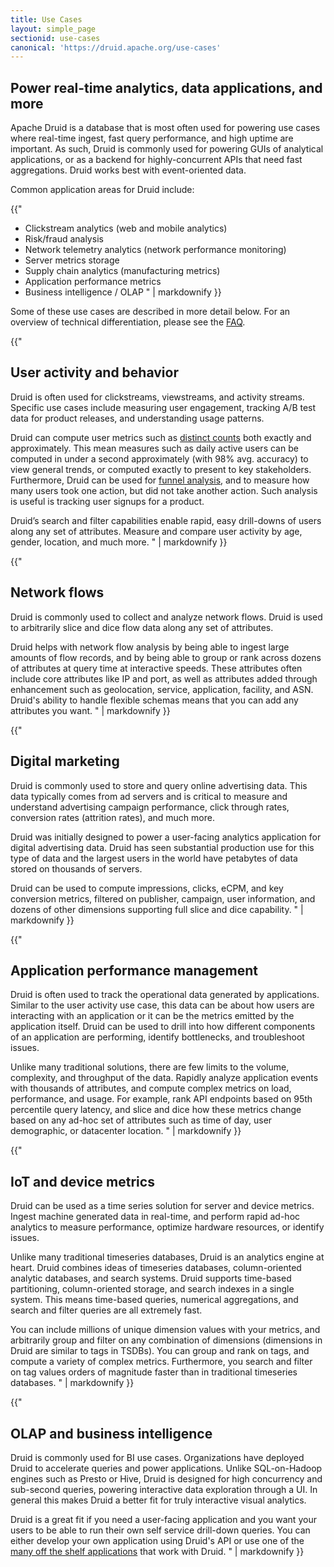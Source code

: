 ```yaml
---
title: Use Cases
layout: simple_page
sectionid: use-cases
canonical: 'https://druid.apache.org/use-cases'
---
```


## Power real-time analytics, data applications, and more

Apache Druid is a database that is most often used for powering use cases where real-time ingest, fast query performance, and high uptime are important. As such, Druid is commonly used for powering GUIs of analytical applications, or as a backend for highly-concurrent APIs that need fast aggregations. Druid works best with event-oriented data.

Common application areas for Druid include:

<div class="fancy-list">

{{"
* Clickstream analytics (web and mobile analytics)
* Risk/fraud analysis
* Network telemetry analytics (network performance monitoring)
* Server metrics storage
* Supply chain analytics (manufacturing metrics)
* Application performance metrics
* Business intelligence / OLAP
" | markdownify }}

</div>

Some of these use cases are described in more detail below. For an overview of technical differentiation, please see the [FAQ](/faq).

<div class="zigzag-features">
<div class="zigzag-feature">
<span class="fa fa-users fa"></span>

{{"
## User activity and behavior

Druid is often used for clickstreams, viewstreams, and activity streams.
Specific use cases include measuring user engagement, tracking A/B test data for product releases, and understanding usage patterns.

Druid can compute user metrics such as [distinct counts](/docs/latest/querying/aggregations) both exactly and approximately.
This mean measures such as daily active users can be computed in under a second approximately (with 98% avg. accuracy) to view general trends, or computed exactly to present to key stakeholders.
Furthermore, Druid can be used for [funnel analysis](/docs/latest/development/extensions-core/datasketches-aggregators), and to measure how many users took one action, but did not take another action.
Such analysis is useful is tracking user signups for a product.

Druid’s search and filter capabilities enable rapid, easy drill-downs of users along any set of attributes.
Measure and compare user activity by age, gender, location, and much more.
" | markdownify }}

</div>

<div class="zigzag-feature">
<span class="fa fa-project-diagram fa"></span>

{{"
## Network flows

Druid is commonly used to collect and analyze network flows.
Druid is used to arbitrarily slice and dice flow data along any set of attributes.

Druid helps with network flow analysis by being able to ingest large amounts of flow records, and by being able to group or rank across dozens of attributes at query time at interactive speeds.
These attributes often include core attributes like IP and port, as well as attributes added through enhancement such as geolocation, service, application, facility, and ASN.
Druid's ability to handle flexible schemas means that you can add any attributes you want.
" | markdownify }}

</div>

<div class="zigzag-feature">
<span class="fa fa-comments-dollar fa"></span>

{{"
## Digital marketing

Druid is commonly used to store and query online advertising data.
This data typically comes from ad servers and is critical to measure and understand advertising campaign performance, click through rates, conversion rates (attrition rates), and much more.

Druid was initially designed to power a user-facing analytics application for digital advertising data.
Druid has seen substantial production use for this type of data and the largest users in the world have petabytes of data stored on thousands of servers.

Druid can be used to compute impressions, clicks, eCPM, and key conversion metrics, filtered on publisher, campaign, user information, and dozens of other dimensions supporting full slice and dice capability.
" | markdownify }}

</div>

<div class="zigzag-feature">
<span class="fa fa-tachometer-alt fa"></span>

{{"
## Application performance management

Druid is often used to track the operational data generated by applications.
Similar to the user activity use case, this data can be about how users are interacting with an application or it can be the metrics emitted by the application itself.
Druid can be used to drill into how different components of an application are performing, identify bottlenecks, and troubleshoot issues.

Unlike many traditional solutions, there are few limits to the volume, complexity, and throughput of the data.
Rapidly analyze application events with thousands of attributes, and compute complex metrics on load, performance, and usage.
For example, rank API endpoints based on 95th percentile query latency, and slice and dice how these metrics change based on any ad-hoc set of attributes such as time of day, user demographic, or datacenter location.
" | markdownify }}

</div>

<div class="zigzag-feature">
<span class="fa fa-thermometer-three-quarters fa"></span>

{{"
## IoT and device metrics

Druid can be used as a time series solution for server and device metrics.
Ingest machine generated data in real-time, and perform rapid ad-hoc analytics to measure performance, optimize hardware resources, or identify issues.

Unlike many traditional timeseries databases, Druid is an analytics engine at heart.
Druid combines ideas of timeseries databases, column-oriented analytic databases, and search systems.
Druid supports time-based partitioning, column-oriented storage, and search indexes in a single system.
This means time-based queries, numerical aggregations, and search and filter queries are all extremely fast.

You can include millions of unique dimension values with your metrics, and arbitrarily group and filter on any combination of dimensions (dimensions in Druid are similar to tags in TSDBs).
You can group and rank on tags, and compute a variety of complex metrics.
Furthermore, you search and filter on tag values orders of magnitude faster than in traditional timeseries databases.
" | markdownify }}

</div>

<div class="zigzag-feature">
<span class="fa fa-chart-pie fa"></span>

{{"
## OLAP and business intelligence

Druid is commonly used for BI use cases.
Organizations have deployed Druid to accelerate queries and power applications.
Unlike SQL-on-Hadoop engines such as Presto or Hive, Druid is designed for high concurrency and sub-second queries, powering interactive data exploration through a UI.
In general this makes Druid a better fit for truly interactive visual analytics.

Druid is a great fit if you need a user-facing application and you want your users to be able to run their own self service drill-down queries.
You can either develop your own application using Druid's API or use one of the [many off the shelf applications](/libraries) that work with Druid.
" | markdownify }}

</div>
</div>
